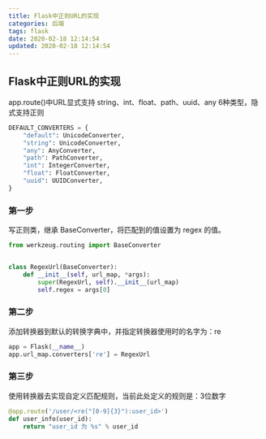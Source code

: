 ```yaml
---
title: Flask中正则URL的实现
categories: 后端
tags: flask
date: 2020-02-18 12:14:54
updated: 2020-02-18 12:14:54
---
```


## Flask中正则URL的实现

app.route()中URL显式支持 string、int、float、path、uuid、any 6种类型，隐式支持正则

```python
DEFAULT_CONVERTERS = {
    "default": UnicodeConverter,
    "string": UnicodeConverter,
    "any": AnyConverter,
    "path": PathConverter,
    "int": IntegerConverter,
    "float": FloatConverter,
    "uuid": UUIDConverter,
}
```

### 第一步

写正则类，继承 BaseConverter，将匹配到的值设置为 regex 的值。

```python
from werkzeug.routing import BaseConverter


class RegexUrl(BaseConverter):
    def __init__(self, url_map, *args):
        super(RegexUrl, self).__init__(url_map)
        self.regex = args[0]
```

### 第二步

添加转换器到默认的转换字典中，并指定转换器使用时的名字为：re

```python
app = Flask(__name__)
app.url_map.converters['re'] = RegexUrl
```

### 第三步

使用转换器去实现自定义匹配规则，当前此处定义的规则是：3位数字

```python
@app.route('/user/<re("[0-9]{3}"):user_id>')
def user_info(user_id):
    return "user_id 为 %s" % user_id
```

